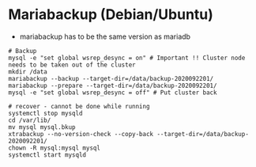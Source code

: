 # Mariabackup (Debian/Ubuntu)

  * mariabackup has to be the same version as mariadb 

```
# Backup 
mysql -e "set global wsrep_desync = on" # Important !! Cluster node needs to be taken out of the cluster
mkdir /data
mariabackup --backup --target-dir=/data/backup-2020092201/
mariabackup --prepare --target-dir=/data/backup-2020092201/
mysql -e "set global wsrep_desync = off" # Put cluster back 

# recover - cannot be done while running 
systemctl stop mysqld 
cd /var/lib/
mv mysql mysql.bkup 
xtrabackup --no-version-check --copy-back --target-dir=/data/backup-2020092201/
chown -R mysql:mysql mysql
systemctl start mysqld 
```
